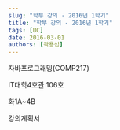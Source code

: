 ```yaml
---
slug: "학부 강의 - 2016년 1학기"
title: "학부 강의 - 2016년 1학기"
tags: [UC]
date: 2016-03-01
authors: [곽용섭]
---
```


자바프로그래밍(COMP217)

IT대학4호관 106호

화1A~4B

강의계획서
